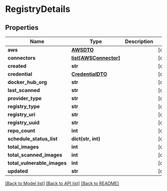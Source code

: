 # RegistryDetails

## Properties
Name | Type | Description | Notes
------------ | ------------- | ------------- | -------------
**aws** | [**AWSDTO**](AWSDTO.md) |  | [optional] 
**connectors** | [**list[AWSConnector]**](AWSConnector.md) |  | [optional] 
**created** | **str** |  | [optional] 
**credential** | [**CredentialDTO**](CredentialDTO.md) |  | [optional] 
**docker_hub_org** | **str** |  | [optional] 
**last_scanned** | **str** |  | [optional] 
**provider_type** | **str** |  | [optional] 
**registry_type** | **str** |  | [optional] 
**registry_uri** | **str** |  | [optional] 
**registry_uuid** | **str** |  | [optional] 
**repo_count** | **int** |  | [optional] 
**schedule_status_list** | **dict(str, int)** |  | [optional] 
**total_images** | **int** |  | [optional] 
**total_scanned_images** | **int** |  | [optional] 
**total_vulnerable_images** | **int** |  | [optional] 
**updated** | **str** |  | [optional] 

[[Back to Model list]](../README.md#documentation-for-models) [[Back to API list]](../README.md#documentation-for-api-endpoints) [[Back to README]](../README.md)



